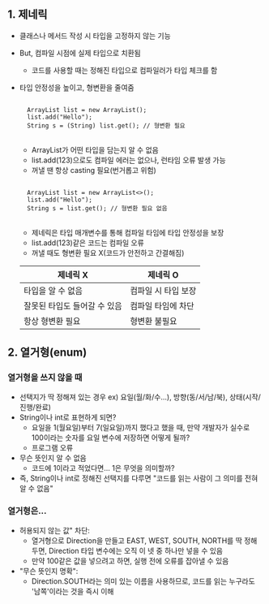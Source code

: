 ## 1. 제네릭
- 클래스나 메서드 작성 시 타입을 고정하지 않는 기능
- But, 컴파일 시점에 실제 타입으로 치환됨
  - 코드를 사용할 때는 정해진 타입으로 컴파일러가 타입 체크를 함
- 타입 안정성을 높이고, 형변환을 줄여줌
  <pre>
  <code>
    ArrayList list = new ArrayList();
    list.add("Hello");
    String s = (String) list.get(); // 형변환 필요
  </code>
  </pre>
    - ArrayList가 어떤 타입을 담는지 알 수 없음
    - list.add(123)으로도 컴파일 에러는 없으나, 런타임 오류 발생 가능
    - 꺼낼 땐 항상 casting 필요(번거롭고 위험)
  
  <pre>
  <code>
    ArrayList<String> list = new ArrayList<>();
    list.add("Hello");
    String s = list.get(); // 형변환 필요 없음
  </code>
  </pre>
    - 제네릭은 타입 매개변수를 통해 컴파일 타임에 타입 안정성을 보장
    - list.add(123)같은 코드는 컴파일 오류
    - 꺼낼 때도 형변환 필요 X(코드가 안전하고 간결해짐)

  | 제네릭 X            | 제네릭 O       |
  |------------------|-------------|
  | 타입을 알 수 없음       | 컴파일 시 타입 보장 |
  | 잘못된 타입도 들어갈 수 있음 | 컴파일 타임에 차단  |
  | 항상 형변환 필요        | 형변환 불필요     |


## 2. 열거형(enum)
### 열거형을 쓰지 않을 때
- 선택지가 딱 정해져 있는 경우
  ex) 요일(월/화/수...), 방향(동/서/남/북), 상태(시작/진행/완료) 
- String이나 int로 표현하게 되면?
  - 요일을 1(월요일)부터 7(일요일)까지 했다고 했을 때, 만약 개발자가 실수로 100이라는 숫자를 요일 변수에 저장하면 어떻게 될까?
  - 프로그램 오류
- 무슨 뜻인지 알 수 없음
  - 코드에 1이라고 적었다면... 1은 무엇을 의미할까?
- 즉, String이나 int로 정해진 선택지를 다루면 "코드를 읽는 사람이 그 의미를 전혀 알 수 없음"

### 열거형은...
- 허용되지 않는 값" 차단:
  - 열거형으로 Direction을 만들고 EAST, WEST, SOUTH, NORTH를 딱 정해두면, Direction 타입 변수에는 오직 이 넷 중 하나만 넣을 수 있음
  - 만약 100같은 값을 넣으려고 하면, 실행 전에 오류를 잡아낼 수 있음
- "무슨 뜻인지 명확":
  - Direction.SOUTH라는 의미 있는 이름을 사용하므로, 코드를 읽는 누구라도 '남쪽'이라는 것을 즉시 이해